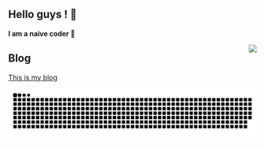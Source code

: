 ##  Hello guys !  👋

**I am a naive coder 🥶**

<img align="right" src="https://github-readme-stats.vercel.app/api?username=qianzhikang&show_icons=true&icon_color=CE1D2D&text_color=718096&bg_color=ffffff&hide_title=true" />

## Blog

[This is my blog](https://qianzhikang.github.io/blog/)

![snk](https://github.com/qianzhikang/qianzhikang/blob/output/github-snake.svg)
